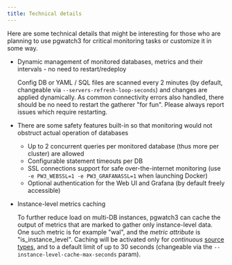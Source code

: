 ```yaml
---
title: Technical details
---
```


Here are some technical details that might be interesting for those who
are planning to use pgwatch3 for critical monitoring tasks or customize
it in some way.

-   Dynamic management of monitored databases, metrics and their
    intervals - no need to restart/redeploy

    Config DB or YAML / SQL files are scanned every 2 minutes (by
    default, changeable via `--servers-refresh-loop-seconds`) and changes
    are applied dynamically. As common connectivity errors also
    handled, there should be no need to restart the gatherer "for
    fun". Please always report issues which require restarting.

-   There are some safety features built-in so that monitoring would not
    obstruct actual operation of databases

    -   Up to 2 concurrent queries per monitored database (thus more per
        cluster) are allowed
    -   Configurable statement timeouts per DB
    -   SSL connections support for safe over-the-internet monitoring
        (use `-e PW3_WEBSSL=1 -e PW3_GRAFANASSL=1` when launching
        Docker)
    -   Optional authentication for the Web UI and Grafana (by default
        freely accessible)

-   Instance-level metrics caching

    To further reduce load on multi-DB instances, pgwatch3 can cache the
    output of metrics that are marked to gather only instance-level
    data. One such metric is for example "wal", and the *metric
    attribute* is "is_instance_level". Caching will be activated only
    for *continuous* [source types](preparing_databases.md#different-source-types-explained), 
    and to a default limit of up to 30 seconds (changeable
    via the `--instance-level-cache-max-seconds` param).
